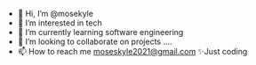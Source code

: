 - 👋 Hi, I’m @mosekyle
- 👀 I’m interested in tech
- 🌱 I’m currently learning software engineering
- 💞️ I’m looking to collaborate on projects ....
- 📫 How to reach me moseskyle2021@gmail.com
✨Just coding 

<!---
mosekyle/mosekyle is a ✨ special ✨ repository because its `README.md` (this file) appears on your GitHub profile.
You can click the Preview link to take a look at your changes.
--->

